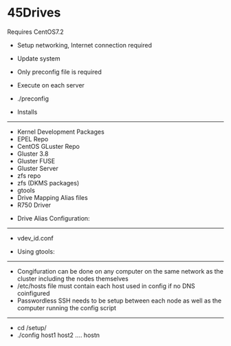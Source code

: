 # 45Drives

Requires CentOS7.2

- Setup networking, Internet connection required
- Update system 
- Only preconfig file is required
- Execute on each server
- ./preconfig

- Installs
----------------------------
* Kernel Development Packages
* EPEL Repo
* CentOS GLuster Repo
* Gluster 3.8
* Gluster FUSE 
* Gluster Server
* zfs repo
* zfs (DKMS packages)
* gtools
* Drive Mapping Alias files
* R750 Driver

- Drive Alias Configuration:
----------------------------
* vdev_id.conf

- Using gtools:
----------------------------
* Congifuration can be done on any computer on the same network as the cluster including the nodes themselves
* /etc/hosts file must contain each host used in config if no DNS coinfigured
* Passwordless SSH needs to be setup between each node as well as the computer running the config script
---
* cd /setup/
* ./config host1 host2 .... hostn



